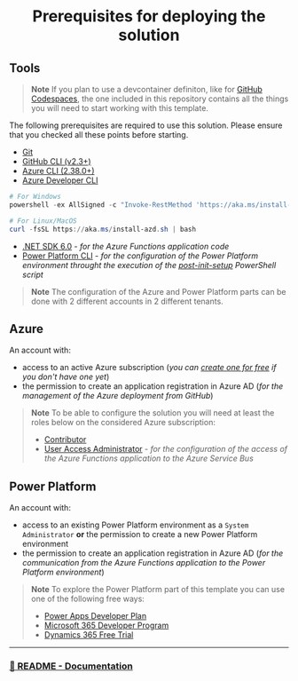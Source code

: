 <p align="center">
    <h1 align="center">
        Prerequisites for deploying the solution
    </h1>
</p>

## Tools

> **Note**
> If you plan to use a devcontainer definiton, like for [GitHub Codespaces](https://github.com/features/codespaces), the one included in this repository contains all the things you will need to start working with this template.

The following prerequisites are required to use this solution. Please ensure that you checked all these points before starting.

- [Git](https://git-scm.com/)
- [GitHub CLI (v2.3+)](https://github.com/cli/cli)
- [Azure CLI (2.38.0+)](https://docs.microsoft.com/cli/azure/install-azure-cli)
- [Azure Developer CLI](https://aka.ms/azure-dev/install)

```powershell
# For Windows
powershell -ex AllSigned -c "Invoke-RestMethod 'https://aka.ms/install-azd.ps1' | Invoke-Expression"

# For Linux/MacOS
curl -fsSL https://aka.ms/install-azd.sh | bash
```

- [.NET SDK 6.0](https://dotnet.microsoft.com/download/dotnet/6.0) - _for the Azure Functions application code_
- [Power Platform CLI](https://learn.microsoft.com/en-us/power-platform/developer/cli/introduction#install-microsoft-power-platform-cli) - _for the configuration of the Power Platform environment throught the execution of the [post-init-setup](../scripts/post-init-setup.ps1) PowerShell script_

> **Note**
> The configuration of the Azure and Power Platform parts can be done with 2 different accounts in 2 different tenants.

## Azure

An account with:
- access to an active Azure subscription (_you can [create one for free](https://azure.microsoft.com/free/?WT.mc_id=A261C142F) if you don't have one yet_)
- the permission to create an application registration in Azure AD (*for the management of the Azure deployment from GitHub*)

> **Note**
> To be able to configure the solution you will need at least the roles below on the considered Azure subscription:
> - [Contributor](https://learn.microsoft.com/en-us/azure/role-based-access-control/built-in-roles#contributor)
> - [User Access Administrator](https://learn.microsoft.com/en-us/azure/role-based-access-control/built-in-roles#user-access-administrator) - _for the configuration of the access of the Azure Functions application to the Azure Service Bus_

## Power Platform

An account with:
- access to an existing Power Platform environment as a `System Administrator` **or** the permission to create a new Power Platform environment
- the permission to create an application registration in Azure AD (*for the communication from the Azure Functions application to the Power Platform environment*)

> **Note**
> To explore the Power Platform part of this template you can use one of the following free ways:
> - [Power Apps Developer Plan](https://learn.microsoft.com/en-us/power-apps/maker/developer-plan)
> - [Microsoft 365 Developer Program](https://developer.microsoft.com/en-us/microsoft-365/dev-program)
> - [Dynamics 365 Free Trial](https://dynamics.microsoft.com/en-us/dynamics-365-free-trial/)

---

### [🏡 README - Documentation](../README.md#-documentation)